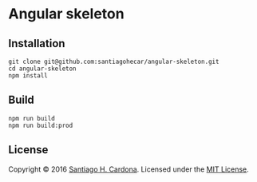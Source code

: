 # Angular skeleton  

## Installation

    git clone git@github.com:santiagohecar/angular-skeleton.git
    cd angular-skeleton
    npm install

## Build
    npm run build
    npm run build:prod 

## License
Copyright &copy; 2016 [Santiago H. Cardona](https://github.com/santherrerac).
Licensed under the [MIT License](LICENSE).